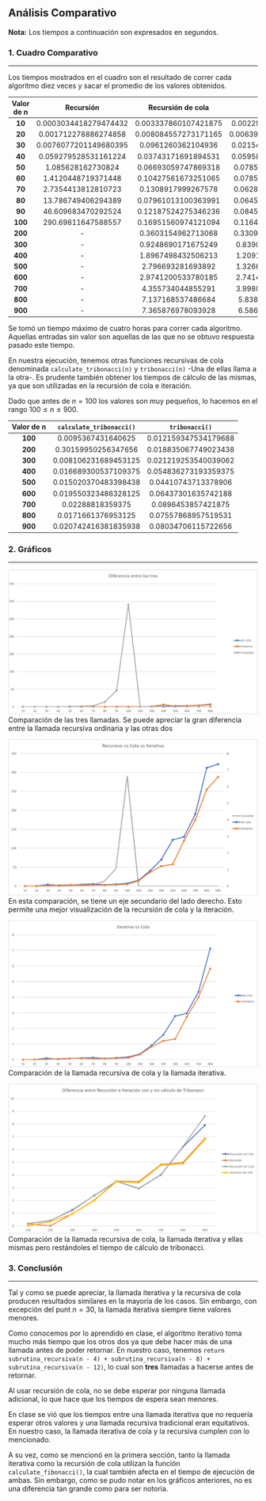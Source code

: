 ## Análisis Comparativo

**Nota:** Los tiempos a continuación son expresados en segundos.

### 1. Cuadro Comparativo
---
Los tiempos mostrados en el cuadro son el resultado de correr cada algoritmo diez veces y sacar el promedio de los valores obtenidos.

| Valor de n  |      Recursión      | Recursión de cola  | Iteración  | 
|:-----------:|:-------------------:|:------------------:|:-------------------:|
|    **10**   |0.0003034418279474432|0.003337860107421875|0.002297488125887784|
|    **20**   |0.001712278886274858 |0.008084557273171165|0.0063939528031782674|
|    **30**   |0.0076077201149680395|0.0961260362104936  |0.021544369784268467|
|    **40**   |0.059279528531161224 |0.03743171691894531 |0.059582970359108665|
|    **50**   |1.085628162730824    |0.06693059747869318 |0.07854808460582387|
|    **60**   |1.4120448719371448   | 0.10427561673251065|0.07854808460582387|
|    **70**   |2.7354413812810723   |0.1308917999267578  |0.06281245838512074|
|    **80**   |13.786749406294389   |0.07961013100363991 |0.06450306285511363|
|    **90**   |46.609683470292524   |0.12187524275346236 |0.08459524674849077|
|    **100**  |290.69811647588557   |0.16951560974121094 |0.11647831309925426|
|    **200**  |         -           |0.3603154962713068  |0.33096833662553266|
|    **300**  |         -           |0.9248690171675249  |0.8390600031072443|
|    **400**  |         -           |1.8967498432506213  |1.2091289867054333|
|    **500**  |         -           |2.796693281693892   |1.3266476717862217|
|    **600**  |         -           |2.9741200533780185  |2.7414668690074575|
|    **700**  |         -           |4.355734044855291   |3.9980845017866655|
|    **800**  |         -           |7.137168537486684   |5.838047374378551|
|    **900**  |         -           |7.365876978093928   |6.586703387173739|

Se tomó un tiempo máximo de cuatro horas para correr cada algoritmo. Aquellas entradas sin valor son aquellas de las que no se obtuvo respuesta pasado este tiempo.

En nuestra ejecución, tenemos otras funciones recursivas de cola denominada `calculate_tribonacci(n)` y `tribonacci(n)` -Una de ellas llama a la otra-. Es prudente también obtener los tiempos de cálculo de las mismas, ya que son utilizadas en la recursión de cola e iteración.

Dado que antes de $n = 100$ los valores son muy pequeños, lo hacemos en el rango $100 \leq n \leq 900$.

| Valor de n  | `calculate_tribonacci()`|    `tribonacci()`   |
|:-----------:|:-----------------------:|:-------------------:|
|   **100**   |    0.0095367431640625   |0.012159347534179688 |
|   **200**   |    0.30159950256347656  |0.018835067749023438 |
|   **300**   |    0.008106231689453125 |0.021219253540039062 |
|   **400**   |    0.016689300537109375 |0.054836273193359375 |
|   **500**   |    0.015020370483398438 |0.04410743713378906  |
|   **600**   |    0.019550323486328125 |0.06437301635742188  |
|   **700**   |    0.02288818359375     |0.0896453857421875   |
|   **800**   |    0.0171661376953125   |0.07557868957519531  |
|   **900**   |    0.020742416381835938 |0.08034706115722656  |

### 2. Gráficos
---

![compara-las-tres](./graficos/lasTres.png)
Comparación de las tres llamadas. Se puede apreciar la gran diferencia entre la llamada recursiva ordinaria y las otras dos

![otra-comparacion](./graficos/lasTres2.png)
En esta comparación, se tiene un eje secundario del lado derecho. Esto permite una mejor visualización de la recursión de cola y la iteración.

![iteracion-cola](./graficos/IteracionVsCola.png)
Comparación de la llamada recursiva de cola y la llamada iterativa.

![sin-tribonacci](./graficos/SinTrib.png)
Comparación de la llamada recursiva de cola, la llamada iterativa y ellas mismas pero restándoles el tiempo de cálculo de tribonacci.


### 3. Conclusión
----

Tal y como se puede apreciar, la llamada iterativa y la recursiva de cola producen resultados similares en la mayoría de los casos. Sin embargo, con excepción del punt $n = 30$, la llamada iterativa siempre tiene valores menores.

Como conocemos por lo aprendido en clase, el algoritmo iterativo toma mucho más tiempo que los otros dos ya que debe hacer más de una llamada antes de poder retornar. En nuestro caso, tenemos `return  subrutina_recursiva(n - 4) + subrutina_recursiva(n - 8) + subrutina_recursiva(n - 12)`, lo cual son **tres** llamadas a hacerse antes de retornar. 

Al usar recursión de cola, no se debe esperar por ninguna llamada adicional, lo que hace que los tiempos de espera sean menores.

En clase se vió que los tiempos entre una llamada iterativa que no requería esperar otros valores y una llamada recursiva tradicional eran equitativos. En nuestro caso, la llamada iterativa de cola y la recursiva cumplen con lo mencionado. 

A su vez, como se mencionó en la primera sección, tanto la llamada iterativa como la recursión de cola utilizan la función `calculate_fibonacci()`, la cual también afecta en el tiempo de ejecución de ambas. Sin embargo, como se pudo notar en los gráficos anteriores, no es una diferencia tan grande como para ser notoria.